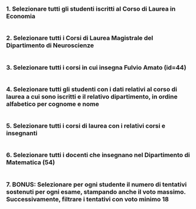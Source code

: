 ### 1. Selezionare tutti gli studenti iscritti al Corso di Laurea in Economia ###
```SQL

```


### 2. Selezionare tutti i Corsi di Laurea Magistrale del Dipartimento di Neuroscienze ###
```SQL

```


### 3. Selezionare tutti i corsi in cui insegna Fulvio Amato (id=44)
```SQL

```


### 4. Selezionare tutti gli studenti con i dati relativi al corso di laurea a cui sono iscritti e il relativo dipartimento, in ordine alfabetico per cognome e nome ###
```SQL

```


### 5. Selezionare tutti i corsi di laurea con i relativi corsi e insegnanti ###
```SQL

```


### 6. Selezionare tutti i docenti che insegnano nel Dipartimento di Matematica (54) ###
```SQL

```


### 7. BONUS: Selezionare per ogni studente il numero di tentativi sostenuti per ogni esame, stampando anche il voto massimo. Successivamente, filtrare i tentativi con voto minimo 18 ###

```SQL

```